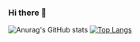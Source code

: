 ### Hi there 👋

<!--
**rummyze/rummyze** is a ✨ _special_ ✨ repository because its `README.md` (this file) appears on your GitHub profile.

Here are some ideas to get you started:

- 🔭 I’m currently working on ...
- 🌱 I’m currently learning ...
- 👯 I’m looking to collaborate on ...
- 🤔 I’m looking for help with ...
- 💬 Ask me about ...
- 📫 How to reach me: ...
- 😄 Pronouns: ...
- ⚡ Fun fact: ...
-->
![Anurag's GitHub stats](https://github-readme-stats.vercel.app/api?username=rummyze&show_icons=true&theme=radical)
[![Top Langs](https://github-readme-stats.vercel.app/api/top-langs/?username=rummyze&layout=donut-vertical)](https://github.com/anuraghazra/github-readme-stats)
